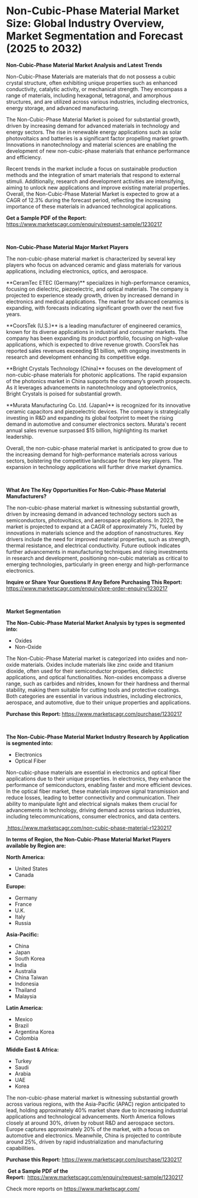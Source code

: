 <p><h1>Non-Cubic-Phase Material Market Size: Global Industry Overview, Market Segmentation and Forecast (2025 to 2032)</h1></p><p><strong>Non-Cubic-Phase Material Market Analysis and Latest Trends</strong></p>
<p><p>Non-Cubic-Phase Materials are materials that do not possess a cubic crystal structure, often exhibiting unique properties such as enhanced conductivity, catalytic activity, or mechanical strength. They encompass a range of materials, including hexagonal, tetragonal, and amorphous structures, and are utilized across various industries, including electronics, energy storage, and advanced manufacturing.</p><p>The Non-Cubic-Phase Material Market is poised for substantial growth, driven by increasing demand for advanced materials in technology and energy sectors. The rise in renewable energy applications such as solar photovoltaics and batteries is a significant factor propelling market growth. Innovations in nanotechnology and material sciences are enabling the development of new non-cubic-phase materials that enhance performance and efficiency.</p><p>Recent trends in the market include a focus on sustainable production methods and the integration of smart materials that respond to external stimuli. Additionally, research and development activities are intensifying, aiming to unlock new applications and improve existing material properties. Overall, the Non-Cubic-Phase Material Market is expected to grow at a CAGR of 12.3% during the forecast period, reflecting the increasing importance of these materials in advanced technological applications.</p></p>
<p><strong>Get a Sample PDF of the Report:&nbsp;</strong> <a href="https://www.marketscagr.com/enquiry/request-sample/1230217?utm_campaign=3440&utm_medium=2&utm_source=Github&utm_content=ia&utm_term=03042025&utm_id=non-cubic-phase-material">https://www.marketscagr.com/enquiry/request-sample/1230217</a></p>
<p>&nbsp;</p>
<p><strong>Non-Cubic-Phase Material Major Market Players</strong></p>
<p><p>The non-cubic-phase material market is characterized by several key players who focus on advanced ceramic and glass materials for various applications, including electronics, optics, and aerospace.</p><p>**CeramTec ETEC (Germany)** specializes in high-performance ceramics, focusing on dielectric, piezoelectric, and optical materials. The company is projected to experience steady growth, driven by increased demand in electronics and medical applications. The market for advanced ceramics is expanding, with forecasts indicating significant growth over the next five years.</p><p>**CoorsTek (U.S.)** is a leading manufacturer of engineered ceramics, known for its diverse applications in industrial and consumer markets. The company has been expanding its product portfolio, focusing on high-value applications, which is expected to drive revenue growth. CoorsTek has reported sales revenues exceeding $1 billion, with ongoing investments in research and development enhancing its competitive edge.</p><p>**Bright Crystals Technology (China)** focuses on the development of non-cubic-phase materials for photonic applications. The rapid expansion of the photonics market in China supports the company’s growth prospects. As it leverages advancements in nanotechnology and optoelectronics, Bright Crystals is poised for substantial growth.</p><p>**Murata Manufacturing Co. Ltd. (Japan)** is recognized for its innovative ceramic capacitors and piezoelectric devices. The company is strategically investing in R&D and expanding its global footprint to meet the rising demand in automotive and consumer electronics sectors. Murata's recent annual sales revenue surpassed $15 billion, highlighting its market leadership.</p><p>Overall, the non-cubic-phase material market is anticipated to grow due to the increasing demand for high-performance materials across various sectors, bolstering the competitive landscape for these key players. The expansion in technology applications will further drive market dynamics.</p></p>
<p>&nbsp;</p>
<p><strong>What Are The Key Opportunities For Non-Cubic-Phase Material Manufacturers?</strong></p>
<p><p>The non-cubic-phase material market is witnessing substantial growth, driven by increasing demand in advanced technology sectors such as semiconductors, photovoltaics, and aerospace applications. In 2023, the market is projected to expand at a CAGR of approximately 7%, fueled by innovations in materials science and the adoption of nanostructures. Key drivers include the need for improved material properties, such as strength, thermal resistance, and electrical conductivity. Future outlook indicates further advancements in manufacturing techniques and rising investments in research and development, positioning non-cubic materials as critical to emerging technologies, particularly in green energy and high-performance electronics.</p></p>
<p><strong>Inquire or Share Your Questions If Any Before Purchasing This Report:</strong> <a href="https://www.marketscagr.com/enquiry/pre-order-enquiry/1230217?utm_campaign=3440&utm_medium=2&utm_source=Github&utm_content=ia&utm_term=03042025&utm_id=non-cubic-phase-material">https://www.marketscagr.com/enquiry/pre-order-enquiry/1230217</a></p>
<p>&nbsp;</p>
<p><strong>Market Segmentation</strong></p>
<p><strong>The Non-Cubic-Phase Material Market Analysis by types is segmented into:</strong></p>
<p><ul><li>Oxides</li><li>Non-Oxide</li></ul></p>
<p><p>The Non-Cubic-Phase Material market is categorized into oxides and non-oxide materials. Oxides include materials like zinc oxide and titanium dioxide, often used for their semiconductor properties, dielectric applications, and optical functionalities. Non-oxides encompass a diverse range, such as carbides and nitrides, known for their hardness and thermal stability, making them suitable for cutting tools and protective coatings. Both categories are essential in various industries, including electronics, aerospace, and automotive, due to their unique properties and applications.</p></p>
<p><strong>Purchase this Report:&nbsp;</strong><a href="https://www.marketscagr.com/purchase/1230217?utm_campaign=3440&utm_medium=2&utm_source=Github&utm_content=ia&utm_term=03042025&utm_id=non-cubic-phase-material">https://www.marketscagr.com/purchase/1230217</a></p>
<p>&nbsp;</p>
<p><strong>The Non-Cubic-Phase Material Market Industry Research by Application is segmented into:</strong></p>
<p><ul><li>Electronics</li><li>Optical Fiber</li></ul></p>
<p><p>Non-cubic-phase materials are essential in electronics and optical fiber applications due to their unique properties. In electronics, they enhance the performance of semiconductors, enabling faster and more efficient devices. In the optical fiber market, these materials improve signal transmission and reduce losses, leading to better connectivity and communication. Their ability to manipulate light and electrical signals makes them crucial for advancements in technology, driving demand across various industries, including telecommunications, consumer electronics, and data centers.</p></p>
<p><a href="https://www.marketscagr.com/non-cubic-phase-material-r1230217?utm_campaign=3440&utm_medium=2&utm_source=Github&utm_content=ia&utm_term=03042025&utm_id=non-cubic-phase-material">&nbsp;https://www.marketscagr.com/non-cubic-phase-material-r1230217</a></p>
<p><strong>In terms of Region, the Non-Cubic-Phase Material Market Players available by Region are:</strong></p>
<p>
    <p> <strong> North America: </strong>
        <ul>
            <li>United States</li>
            <li>Canada</li>
        </ul>
        </p> 
    <p> <strong> Europe: </strong>
        <ul>
            <li>Germany</li>
            <li>France</li>
            <li>U.K.</li>
            <li>Italy</li>
            <li>Russia</li>
        </ul>
        </p> 
    <p> <strong> Asia-Pacific: </strong>
        <ul>
            <li>China</li>
            <li>Japan</li>
            <li>South Korea</li>
            <li>India</li>
            <li>Australia</li>
            <li>China Taiwan</li>
            <li>Indonesia</li>
            <li>Thailand</li>
            <li>Malaysia</li>
        </ul>
        </p> 
    <p> <strong> Latin America: </strong>
        <ul>
            <li>Mexico</li>
            <li>Brazil</li>
            <li>Argentina Korea</li>
            <li>Colombia</li>
        </ul>
        </p> 
    <p> <strong> Middle East & Africa: </strong>
        <ul>
            <li>Turkey</li>
            <li>Saudi</li>
            <li>Arabia</li>
            <li>UAE</li>
            <li>Korea</li>
        </ul>
    </p>
    </p>
<p><p>The non-cubic-phase material market is witnessing substantial growth across various regions, with the Asia-Pacific (APAC) region anticipated to lead, holding approximately 40% market share due to increasing industrial applications and technological advancements. North America follows closely at around 30%, driven by robust R&D and aerospace sectors. Europe captures approximately 20% of the market, with a focus on automotive and electronics. Meanwhile, China is projected to contribute around 25%, driven by rapid industrialization and manufacturing capabilities.</p></p>
<p><strong>Purchase this Report: </strong><a href="https://www.marketscagr.com/purchase/1230217?utm_campaign=3440&utm_medium=2&utm_source=Github&utm_content=ia&utm_term=03042025&utm_id=non-cubic-phase-material">https://www.marketscagr.com/purchase/1230217</a></p>
<p>&nbsp;<strong>Get a Sample PDF of the Report:&nbsp;&nbsp;</strong><a href="https://www.marketscagr.com/enquiry/request-sample/1230217?utm_campaign=3440&utm_medium=2&utm_source=Github&utm_content=ia&utm_term=03042025&utm_id=non-cubic-phase-material">https://www.marketscagr.com/enquiry/request-sample/1230217</a></p>
<p><strong></strong></p>
<p>Check more reports on <a href="https://www.marketscagr.com/?utm_campaign=3440&utm_medium=2&utm_source=Github&utm_content=ia&utm_term=03042025&utm_id=non-cubic-phase-material">https://www.marketscagr.com/</a></p>